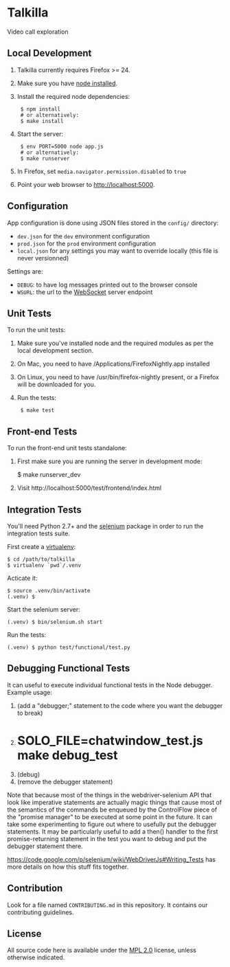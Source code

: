 Talkilla
========

Video call exploration

Local Development
-----------------

1. Talkilla currently requires Firefox >= 24.

2. Make sure you have [node installed](http://nodejs.org/).

3. Install the required node dependencies:

        $ npm install
        # or alternatively:
        $ make install

4. Start the server:

        $ env PORT=5000 node app.js
        # or alternatively:
        $ make runserver

5. In Firefox, set `media.navigator.permission.disabled` to `true`

6. Point your web browser to [http://localhost:5000](http://localhost:5000).


Configuration
-------------

App configuration is done using JSON files stored in the `config/` directory:

- `dev.json` for the `dev` environment configuration
- `prod.json` for the `prod` environment configuration
- `local.json` for any settings you may want to override locally
  (this file is never versionned)

Settings are:

- `DEBUG`: to have log messages printed out to the browser console
- `WSURL`: the url to the [WebSocket](http://www.websocket.org/) server endpoint

Unit Tests
----------

To run the unit tests:

1. Make sure you've installed node and the required modules as per the local development section.

2. On Mac, you need to have /Applications/FirefoxNightly.app installed

3. On Linux, you need to have /usr/bin/firefox-nightly present, or a Firefox will be downloaded for you.

4. Run the tests:

        $ make test


Front-end Tests
---------------

To run the front-end unit tests standalone:

1. First make sure you are running the server in development mode:

    $ make runserver_dev

2. Visit http://localhost:5000/test/frontend/index.html


Integration Tests
-----------------

You'll need Python 2.7+ and the [selenium](https://pypi.python.org/pypi/selenium)
package in order to run the integration tests suite.

First create a [virtualenv](https://pypi.python.org/pypi/virtualenv):

    $ cd /path/to/talkilla
    $ virtualenv `pwd`/.venv

Acticate it:

    $ source .venv/bin/activate
    (.venv) $

Start the selenium server:

    (.venv) $ bin/selenium.sh start

Run the tests:

    (.venv) $ python test/functional/test.py

Debugging Functional Tests
--------------------------
It can useful to execute individual functional tests in the Node debugger.
Example usage:

1. (add a "debugger;" statement to the code where you want the debugger to break)
2. # SOLO_FILE=chatwindow_test.js make debug_test
3. (debug)
4. (remove the debugger statement)

Note that because most of the things in the webdriver-selenium API that
look like imperative statements are actually magic things that cause most
of the semantics of the commands be enqueued by the ControlFlow piece of
the "promise manager" to be executed at some point in the future. It can
take some experimenting to figure out where to usefully put the debugger
statements.  It may be particularly useful to add a then() handler to the
first promise-returning statement in the test you want to debug and put
the debugger statement there.

https://code.google.com/p/selenium/wiki/WebDriverJs#Writing_Tests has more
details on how this stuff fits together.

Contribution
------------

Look for a file named `CONTRIBUTING.md` in this repository. It
contains our contributing guidelines.

License
-------

All source code here is available under the
[MPL 2.0](https://mozilla.org/MPL/2.0/) license, unless otherwise
indicated.
